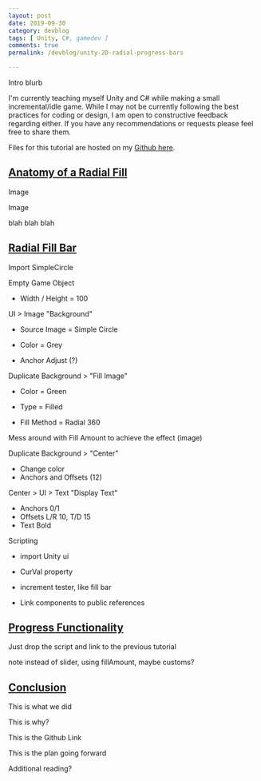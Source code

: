 ```yaml
---
layout: post
date: 2019-09-30
category: devblog
tags: [ Unity, C#, gamedev ]
comments: true
permalink: /devblog/unity-2D-radial-progress-bars

---
```


Intro blurb

I'm currently teaching myself Unity and C# while making a small incremental/idle game. While I may not be currently following the best practices for coding or design, I am open to constructive feedback regarding either. If you have any recommendations or requests please feel free to share them.

Files for this tutorial are hosted on my [Github here](https://github.com/LeeCombs/NezTutorial-FractalPixels/tree/master/Unity_Progress_Bars).

## [Anatomy of a Radial Fill](#anatomy-of-a-radial-fill)

Image

Image

blah blah blah

## [Radial Fill Bar](#radial-fill-bar)

Import SimpleCircle

Empty Game Object

- Width / Height = 100

UI > Image "Background"

- Source Image = Simple Circle
- Color = Grey

- Anchor Adjust (?)

Duplicate Background > "Fill Image"

- Color = Green

- Type = Filled
- Fill Method = Radial 360

Mess around with Fill Amount to achieve the effect (image)

Duplicate Background > "Center"

- Change color
- Anchors and Offsets (12)

Center > UI > Text "Display Text"

- Anchors 0/1
- Offsets L/R 10, T/D 15
- Text Bold

Scripting

- import Unity ui

- CurVal property
- increment tester, like fill bar
- Link components to public references

## [Progress Functionality](#progress-functionality)

Just drop the script and link to the previous tutorial

note instead of slider, using fillAmount, maybe customs?

## [Conclusion](#conclusion)

This is what we did

This is why?

This is the Github Link

This is the plan going forward

Additional reading?